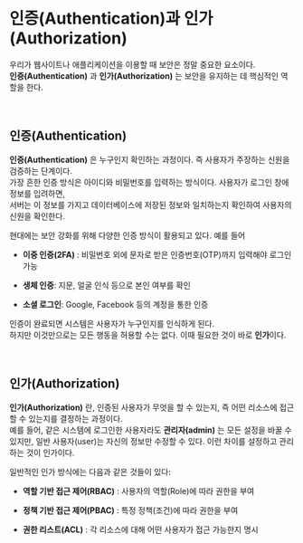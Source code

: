 # 인증(Authentication)과 인가(Authorization)

우리가 웹사이트나 애플리케이션을 이용할 때 보안은 정말 중요한 요소이다. <br>
**인증(Authentication)** 과 **인가(Authorization)** 는 보안을 유지하는 데 핵심적인 역할을 한다.

<br>

## 인증(Authentication)

**인증(Authentication)** 은 누구인지 확인하는 과정이다. 즉 사용자가 주장하는 신원을 검증하는 단계이다. <br> 가장 흔한 인증 방식은 아이디와 비밀번호를 입력하는 방식이다. 사용자가 로그인 창에 정보를 입려하면, <br>
서버는 이 정보를 가지고 데이터베이스에 저장된 정보와 일치하는지 확인하여 사용자의 신원을 확인한다.

현대에는 보안 강화를 위해 다양한 인증 방식이 활용되고 있다. 예를 들어

- **이중 인증(2FA)** : 비밀번호 외에 문자로 받은 인증번호(OTP)까지 입력해야 로그인 가능

- **생체 인증**: 지문, 얼굴 인식 등으로 본인 여부를 확인

- **소셜 로그인**: Google, Facebook 등의 계정을 통한 인증

인증이 완료되면 시스템은 사용자가 누구인지를 인식하게 된다. <br>
하지만 이것만으로는 모든 행동을 허용할 수는 없다. 이때 필요한 것이 바로 **인가**이다.

<br>

## 인가(Authorization)

**인가(Authorization)** 란, 인증된 사용자가 무엇을 할 수 있는지, 즉 어떤 리소스에 접근할 수 있는지를 결정하는 과정이다. <br>
예를 들어, 같은 시스템에 로그인한 사용자라도 **관리자(admin)** 는 모든 설정을 바꿀 수 있지만, 일반 사용자(user)는 자신의 정보만 수정할 수 있다. 이런 차이를 설정하고 관리하는 것이 인가이다.

일반적인 인가 방식에는 다음과 같은 것들이 있다:

- **역할 기반 접근 제어(RBAC)** : 사용자의 역할(Role)에 따라 권한을 부여

- **정책 기반 접근 제어(PBAC)** : 특정 정책(조건)에 따라 권한을 부여

- **권한 리스트(ACL)** : 각 리소스에 대해 어떤 사용자가 접근 가능한지 명시